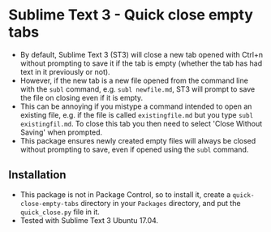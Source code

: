 # Sublime Text 3 - Quick close empty tabs

- By default, Sublime Text 3 (ST3) will close a new tab opened with Ctrl+n without prompting to save it if the tab is empty (whether the tab has had text in it previously or not).
- However, if the new tab is a new file opened from the command line with the `subl` command, e.g. `subl newfile.md`, ST3 will prompt to save the file on closing even if it is empty.
- This can be annoying if you mistype a command intended to open an existing file, e.g. if the file is called `existingfile.md` but you type `subl existingfil.md`. To close this tab you then need to select 'Close Without Saving' when prompted.
- This package ensures newly created empty files will always be closed without prompting to save, even if opened using the `subl` command.

Installation
---------------

- This package is not in Package Control, so to install it, create a `quick-close-empty-tabs` directory in your `Packages` directory, and put the `quick_close.py` file in it.
- Tested with Sublime Text 3 Ubuntu 17.04.
